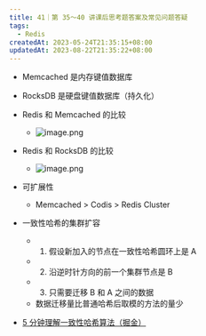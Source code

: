 ```yaml
---
title: 41｜第 35～40 讲课后思考题答案及常见问题答疑
tags:
  - Redis
createdAt: 2023-05-24T21:35:15+08:00
updatedAt: 2023-08-22T21:35:22+08:00
---
```


- Memcached 是内存键值数据库
- RocksDB 是硬盘键值数据库（持久化）
- Redis 和 Memcached 的比较
  - ![image.png](https://cdn.jsdelivr.net/gh/11ze/static/images/redis-41-1.png)

- Redis 和 RocksDB 的比较
  - ![image.png](https://cdn.jsdelivr.net/gh/11ze/static/images/redis-41-2.png)

- 可扩展性

  - Memcached > Codis > Redis Cluster

- 一致性哈希的集群扩容

  - 1. 假设新加入的节点在一致性哈希圆环上是 A
  - 2. 沿逆时针方向的前一个集群节点是 B
  - 3. 只需要迁移 B 和 A 之间的数据
  - 数据迁移量比普通哈希后取模的方法的量少

- [5 分钟理解一致性哈希算法（掘金）](https://juejin.cn/post/6844903750860013576)
